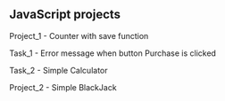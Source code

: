 <h2> JavaScript projects </h2>

<p> Project_1 - Counter with save function </p>
<p> Task_1 - Error message when button Purchase is clicked </p>
<p> Task_2 - Simple Calculator </p>
<p> Project_2 - Simple BlackJack </p>
